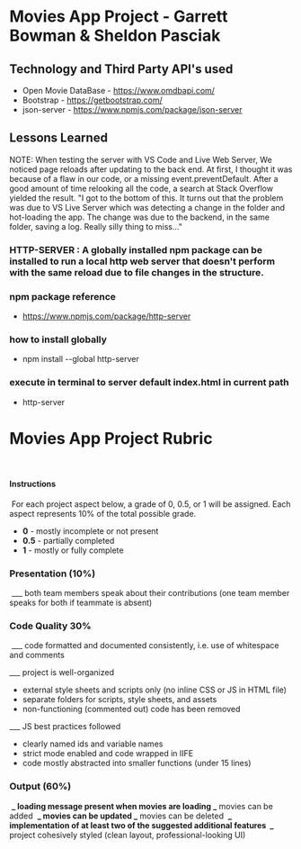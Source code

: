 # Movies App Project - Garrett Bowman & Sheldon Pasciak

## Technology and Third Party API's used

- Open Movie DataBase - https://www.omdbapi.com/
- Bootstrap - https://getbootstrap.com/
- json-server - https://www.npmjs.com/package/json-server

## Lessons Learned

NOTE: When testing the server with VS Code and Live Web Server, We noticed page reloads after updating to the back end.
At first, I thought it was because of a flaw in our code, or a missing event.preventDefault. After a good amount of time
relooking all the code, a search at Stack Overflow yielded the result. "I got to the bottom of this. It turns out that
the problem was due to VS Live Server which was detecting a change in the folder and hot-loading the app. The change was
due to the backend, in the same folder, saving a log. Really silly thing to miss..."

### HTTP-SERVER : A globally installed npm package can be installed to run a local http web server that doesn't perform with the same reload due to file changes in the structure.

### npm package reference

- https://www.npmjs.com/package/http-server

### how to install globally

- npm install --global http-server

### execute in terminal to server default index.html in current path

- http-server

# Movies App Project Rubric

​

#### Instructions

​
For each project aspect below, a grade of 0, 0.5, or 1 will be assigned. Each aspect represents 10% of the total
possible grade.
​

- **0** - mostly incomplete or not present
- **0.5** - partially completed
- **1** - mostly or fully complete
  ​

### Presentation (10%)

​
\_\_\_ both team members speak about their contributions (one team member speaks for both if teammate is absent)
​
​

### Code Quality 30%

​
\_\_\_ code formatted and documented consistently, i.e. use of whitespace and comments

\_\_\_ project is well-organized
​

- external style sheets and scripts only (no inline CSS or JS in HTML file)
- separate folders for scripts, style sheets, and assets
- non-functioning (commented out) code has been removed

\_\_\_ JS best practices followed

- clearly named ids and variable names
- strict mode enabled and code wrapped in IIFE
- code mostly abstracted into smaller functions (under 15 lines)
  ​
  ​

### Output (60%)

​
**_ loading message present when movies are loading
​
_** movies can be added
​
**_ movies can be updated
​
_** movies can be deleted
​
**_ implementation of at least two of the suggested additional features
​
_** project cohesively styled (clean layout, professional-looking UI)
